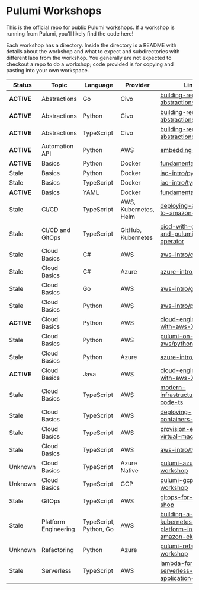 # Pulumi Workshops

This is the official repo for public Pulumi workshops. If a workshop is running from Pulumi, you'll likely find the code here!

Each workshop has a directory. Inside the directory is a README with details about the workshop and what to expect and subdirectories with different labs from the workshop. You generally are not expected to checkout a repo to do a workshop; code provided is for copying and pasting into your own workspace.

Status | Topic | Language | Provider | Link
---|---|---|---|---
**ACTIVE** | Abstractions | Go | Civo | [building-reusable-abstractions](./building-reusable-abstractions/)
**ACTIVE** | Abstractions | Python | Civo | [building-reusable-abstractions](./building-reusable-abstractions/)
**ACTIVE** | Abstractions | TypeScript | Civo | [building-reusable-abstractions](./building-reusable-abstractions/)
**ACTIVE** | Automation API | Python | AWS | [embedding-pulumi](./embedding-pulumi/)
**ACTIVE** | Basics | Python | Docker | [fundamentals/python](./fundamentals/python/)
Stale | Basics | Python | Docker | [iac-intro/python](./iac-intro/python/)
Stale | Basics | TypeScript | Docker | [iac-intro/typescript](./iac-intro/typescript/)
**ACTIVE** | Basics | YAML | Docker | [fundamentals/yaml](./fundamentals/yaml/)
Stale | CI/CD | TypeScript | AWS, Kubernetes, Helm | [deploying-argocd-to-amazon-eks](./deploying-argocd-to-amazon-eks/)
Stale | CI/CD and GitOps | TypeScript | GitHub, Kubernetes | [cicd-with-gha-and-pulumi-operator](./cicd-with-gha-and-pulumi-operator/)
Stale | Cloud Basics | C# | AWS | [aws-intro/csharp](./aws-intro/csharp/)
Stale | Cloud Basics | C# | Azure | [azure-intro/csharp](./azure-intro/csharp/)
Stale | Cloud Basics | Go | AWS | [aws-intro/go](./aws-intro/go/)
Stale | Cloud Basics | Python | AWS | [aws-intro/python](./aws-intro/python/)
**ACTIVE** | Cloud Basics | Python | AWS | [cloud-engineering-with-aws-X/python](./cloud-engineering-with-aws-X/python/)
Stale | Cloud Basics | Python | AWS | [pulumi-on-aws/python](./pulumi-on-aws/python/)
Stale | Cloud Basics | Python | Azure | [azure-intro/python](./azure-intro/python/)
**ACTIVE** | Cloud Basics | Java | AWS | [cloud-engineering-with-aws-X/java](./cloud-engineering-with-aws-X/java/)
Stale | Cloud Basics | TypeScript | AWS | [modern-infrastructure-as-code-ts](./modern-infrastructure-as-code-ts/)
Stale | Cloud Basics | TypeScript | AWS | [deploying-containers-to-ecs](./deploying-containers-to-ecs/)
Stale | Cloud Basics | TypeScript | AWS | [provision-ec2-virtual-machines](./provision-ec2-virtual-machines/)
Stale | Cloud Basics | TypeScript | AWS | [aws-intro/typescript](./aws-intro/typescript/)
Unknown | Cloud Basics | TypeScript | Azure Native | [pulumi-azurenative-workshop](./pulumi-azurenative-workshop/)
Unknown | Cloud Basics | TypeScript | GCP | [pulumi-gcp-workshop](./pulumi-gcp-workshop/)
Stale | GitOps | TypeScript | AWS | [gitops-for-socks-shop](./gitops-for-socks-shop/)
Stale | Platform Engineering | TypeScript, Python, Go | AWS | [building-a-kubernetes-platform-in-amazon-eks](./building-a-kubernetes-platform-in-amazon-eks/)
Unknown | Refactoring | Python | Azure | [pulumi-refactoring-workshop](./pulumi-refactoring-workshop/)
Stale | Serverless | TypeScript | AWS | [lambda-for-serverless-application-patterns](./lambda-for-serverless-application-patterns/)
